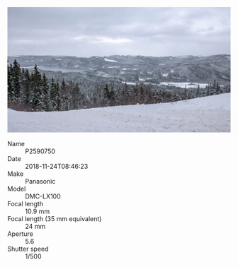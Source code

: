 [![P2590750](/photos/hd/P2590750.jpg)](/photos/full/P2590750.jpg?raw=true)

<dl>
  <dt>Name</dt>
  <dd>P2590750</dd>
  <dt>Date</dt>
  <dd>2018-11-24T08:46:23</dd>
  <dt>Make</dt>
  <dd>Panasonic</dd>
  <dt>Model</dt>
  <dd>DMC-LX100</dd>
  <dt>Focal length</dt>
  <dd>10.9 mm</dd>
  <dt>Focal length (35 mm equivalent)</dt>
  <dd>24 mm</dd>
  <dt>Aperture</dt>
  <dd>5.6</dd>
  <dt>Shutter speed</dt>
  <dd>1/500</dd>
</dl>
